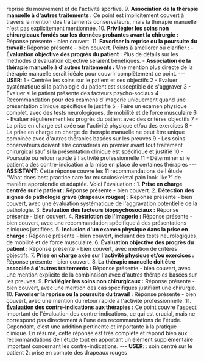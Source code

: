 reprise du mouvement et de l'activité sportive. 9. **Association de la thérapie manuelle à d'autres traitements :** Ce point est implicitement couvert à travers la mention des traitements conservateurs, mais la thérapie manuelle n'est pas explicitement mentionnée. 10. **Privilégier les soins non chirurgicaux fondés sur les données probantes avant la chirurgie :** Réponse présente - bien couvert. 11. **Favoriser la reprise ou la poursuite du travail :** Réponse présente - bien couvert. Points à améliorer ou clarifier : - **Évaluation objective des progrès du patient :** Plus de détails sur les méthodes d'évaluation objective seraient bénéfiques. - **Association de la thérapie manuelle à d'autres traitements :** Une mention plus directe de la thérapie manuelle serait idéale pour couvrir complètement ce point. --- **USER**: 1 - Centrée les soins sur le patient et ses objectifs 2 - Evaluer systématique si la pathologie du patient est susceptible de s'aggraver 3 - Evaluer si le patient présente des facteurs psycho-sociaux 4 - Recommandation pour des examens d'imagerie uniquement quand une présentation clinique spécifique le justifie 5 - Faire un examen physique complet, avec des tests neurologiques, de mobilité et de force musculaire 6 - Evaluer régulièrement les progrès du patient avec des critères objectifs 7 - La prise en charge est axée sur l'activité physique et/ou des exercices 8 - La prise en charge en charge de thérapie manuelle ne peut être unique combinée avec d'autres thérapies basées sur les preuves 9 - Les soins conervateurs doivent être considérés en premier avant tout traitement chirurgical sauf si la présentation clinique est spécifique et justifié 10 - Poursuite ou retour rapide à l'activité professionnelle 11 - Déterminer si le patient a des contre-indication à la mise en place de certaines thérapies --- **ASSISTANT**: Cette réponse couvre les 11 recommandations de l'étude "What does best practice care for musculoskeletal pain look like?" de manière approfondie et adaptée. Voici l'évaluation : 1. **Prise en charge centrée sur le patient :** Réponse présente - bien couvert. 2. **Détection des signes de pathologie grave (drapeaux rouges) :** Réponse présente - bien couvert, avec une évaluation systématique de l'aggravation potentielle de la pathologie. 3. **Évaluation des facteurs biopsychosociaux :** Réponse présente - bien couvert. 4. **Restriction de l'imagerie :** Réponse présente - bien couvert, avec une recommandation spécifique à des présentations cliniques justifiées. 5. **Inclusion d'un examen physique dans la prise en charge :** Réponse présente - bien couvert, incluant des tests neurologiques, de mobilité et de force musculaire. 6. **Évaluation objective des progrès du patient :** Réponse présente - bien couvert, avec mention de critères objectifs. 7. **Prise en charge axée sur l'activité physique et/ou exercices :** Réponse présente - bien couvert. 8. **La thérapie manuelle doit être associée à d'autres traitements :** Réponse présente - bien couvert, avec une mention explicite de la combinaison avec d'autres thérapies basées sur les preuves. 9. **Privilégier les soins non chirurgicaux :** Réponse présente - bien couvert, avec une mention des cas spécifiques justifiant une chirurgie. 10. **Favoriser la reprise ou la poursuite du travail :** Réponse présente - bien couvert, avec une mention du retour rapide à l'activité professionnelle. 11. **Évaluation des contre-indications aux thérapies :** Ce point couvre l'aspect important de l'évaluation des contre-indications, ce qui est crucial, mais ne correspond pas directement à l'une des recommandations de l'étude. Cependant, c'est une addition pertinente et importante à la pratique clinique. En résumé, cette réponse est très complète et répond bien aux recommandations de l'étude tout en apportant un élément supplémentaire important concernant les contre-indications. --- **USER**: : soin centré sur le patient 2: prise en compte des drapeaux rouges